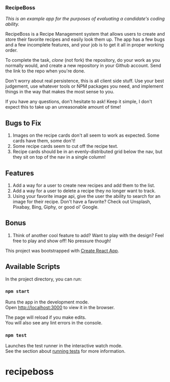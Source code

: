 ### RecipeBoss

_This is an example app for the purposes of evaluating a candidate's coding ability._ 

RecipeBoss is a Recipe Management system that allows users to create and store their favorite recipes and easily look them up. The app has a few bugs and a few incomplete features, and your job is to get it all in proper working order.  
  
To complete the task, *clone* (not fork) the repository, do your work as you normally would, and create a new repository in your Github account. Send the link to the repo when you're done.  
  
Don't worry about real persistence, this is all client side stuff. Use your best judgement, use whatever tools or NPM packages you need, and implement things in the way that makes the most sense to you.
  
If you have any questions, don't hesitate to ask! Keep it simple, I don't expect this to take up an unreasonable amount of time!

## Bugs to Fix

1. Images on the recipe cards don't all seem to work as expected. Some cards have them, some don't!
2. Some recipe cards seem to cut off the recipe text.
3. Recipe cards should be in an evenly-distributed grid below the nav, but they sit on top of the nav in a single column!

## Features

1. Add a way for a user to create new recipes and add them to the list.
2. Add a way for a user to delete a recipe they no longer want to track.
3. Using your favorite image api, give the user the ability to search for an image for their recipe. Don't have a favorite? Check out Unsplash, Pixabay, Bing, Giphy, or good ol' Google.

## Bonus

1. Think of another cool feature to add? Want to play with the design? Feel free to play and show off! No pressure though!

This project was bootstrapped with [Create React App](https://github.com/facebook/create-react-app).

## Available Scripts

In the project directory, you can run:

### `npm start`

Runs the app in the development mode.<br>
Open [http://localhost:3000](http://localhost:3000) to view it in the browser.

The page will reload if you make edits.<br>
You will also see any lint errors in the console.

### `npm test`

Launches the test runner in the interactive watch mode.<br>
See the section about [running tests](https://facebook.github.io/create-react-app/docs/running-tests) for more information.
# recipeboss
